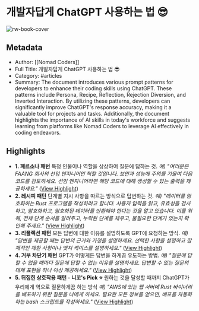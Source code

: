 # 개발자답게 ChatGPT 사용하는 법 😎

![rw-book-cover](https://readwise-assets.s3.amazonaws.com/static/images/article1.be68295a7e40.png)

## Metadata
- Author: [[Nomad Coders]]
- Full Title: 개발자답게 ChatGPT 사용하는 법 😎
- Category: #articles
- Summary: The document introduces various prompt patterns for developers to enhance their coding skills using ChatGPT. These patterns include Persona, Recipe, Reflection, Rejection Diversion, and Inverted Interaction. By utilizing these patterns, developers can significantly improve ChatGPT's response accuracy, making it a valuable tool for projects and tasks. Additionally, the document highlights the importance of AI skills in today's workforce and suggests learning from platforms like Nomad Coders to leverage AI effectively in coding endeavors.

## Highlights
- **1. 페르소나 패턴** 
  특정 인물이나 역할을 상상하여 질문에 답하는 것. 
  *예) "여러분은 FAANG 회사의 선임 엔지니어인 척할 것입니다. 보안과 성능에 주의를 기울여 다음 코드를 검토하세요. 선임 엔지니어라면 해당 코드에 대해 생성할 수 있는 출력을 제공하세요."* ([View Highlight](https://read.readwise.io/read/01hvn9e56vp9yk1y82yj355qp2))
- **2. 레시피 패턴** 
  단계별 지시 사항을 따르는 방식으로 답변하는 것. 
  *예) "데이터를 암호화하는 Rust 프로그램을 작성하려고 합니다. 사용자 입력을 읽고, 유효성을 검사하고, 암호화하고, 암호화된 데이터를 반환해야 한다는 것을 알고 있습니다. 이를 위해, 전체 단계 순서를 알려주고, 누락된 단계를 채우고, 불필요한 단계가 있는지 확인해 주세요."* ([View Highlight](https://read.readwise.io/read/01hvn9e80fg6eq1p3r1gpm7rs4))
- **3. 리플렉션 패턴** 
  모든 답변에 대한 이유를 설명하도록 GPT에 요청하는 방식. 
  *예) "답변을 제공할 때는 답변의 근거와 가정을 설명하세요. 선택한 사항을 설명하고 잠재적인 제한 사항이나 엣지 케이스를 설명하세요."* ([View Highlight](https://read.readwise.io/read/01hvn9ebdhr4jmtvmmrp9nmm7g))
- **4. 거부 차단기 패턴** 
  GPT가 어떻게든 답변을 하게끔 유도하는 방법. 
  *예) "질문에 답할 수 없을 때마다 질문에 답할 수 없는 이유를 설명하세요. 답변할 수 있는 질문의 대체 표현을 하나 이상 제공하세요."* ([View Highlight](https://read.readwise.io/read/01hvn9ed440bkwztba21f0qxvz))
- **5. 뒤집힌 상호작용 패턴 - 니꼬's Pick ⭐️** 
  원하는 것을 달성할 때까지 ChatGPT가 우리에게 역으로 질문하게끔 하는 방식 
  *예) "AWS에 있는 웹 서버에 Rust 바이너리를 배포하기 위한 질문을 나에게 하세요. 필요한 모든 정보를 얻으면, 배포를 자동화하는 bash 스크립트를 작성하세요."* ([View Highlight](https://read.readwise.io/read/01hvn9egsv70xp8t3tr9wc7f94))
